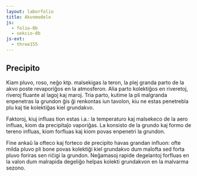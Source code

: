 ```yaml
---
layout: laborfolio
title: Akvomodelo
js:
  - folio-0b
  - sekcio-0b
js-ext:
  - three155
---
```


<div id="akvomodelo"></div>
<canvas id="tavoloj" width="20" height="20"></canvas>

<script type="module">

import {Tereno} from '/assets/jsm/tereno-0a.js';

const LARĜO = 600;
const ALTO = 500;

const tereno = new Tereno("akvomodelo",LARĜO,ALTO);

//############### tavoloj

const tavoloj = document.getElementById("tavoloj");
const ctx = tavoloj.getContext("2d");

ctx.fillStyle = "#544";
ctx.fillRect(0, 0, 20, 20);

ctx.fillStyle = "#22e";
ctx.fillRect(0, 3, 20, 3);
ctx.fillRect(0, 13, 20, 4);

//############### modelo
// krado
tereno.direktlumo(-5,5,-10);
// tereno.tavolo(-0.9, 0x754515, 0.1).translateY(-0.9);
// tereno.tavolo(-0.5, 0x2757a3, 0.2).translateY(-0.5);

// plej malsupra
//tereno.tavolo2("/tero/inc/tereno_alt.png", 0x403b3b, 2.002, .42, 2.002, 10, 10).translateY(-0.4);
//meza
//tereno.tavolo2("/tero/inc/tereno_alt.png", 0x2757a3, 2.001, .22, 2.001, 20, 20).translateY(-0.1);

//const s = 0.5;
tereno.pejzaĝo2("/tero/inc/tereno_alt.png", "/tero/inc/tereno_klr.png", tavoloj).translateY(-0.5); //"/tero/inc/tavoloj.png").translateY(-0.5);
//tereno.pejzaĝo2("/tero/inc/tereno_alt.png", "/tero/inc/tereno_klr.png", "/tero/inc/3darko.png");
tereno.nuboj(0.3,1.1, 0.9,1.0,2);
const pluvo = tereno.precipito(0.1,0.8, 1.8, 0x777788);
tereno.ŝanĝoj = () => pluvo.animacio(); // PLIBONIGU: ĉu la tereno iel povus aŭtomate mem zorgi pri tio?

tereno.animacio();

</script>

## Precipito

Kiam pluvo, roso, neĝo ktp. malsekigas la teron, la plej granda parto de la akvo poste revaporiĝos en la atmosferon. Alia parto kolektiĝos en riveretoj, riveroj fluante al lagoj kaj maroj. Tria parto, kutime la pli malgranda enpenetras la grundon ĝis ĝi renkontas iun tavolon, kiu ne estas penetrebla plu kaj tie kolektiĝas kiel grundakvo. 

Faktoroj, kiuj influas tion estas i.a.: la temperaturo kaj malsekeco de la aero influas, kiom da precipitaĵo vaporiĝas. La konsisto de la grundo kaj formo de tereno influas, kiom forfluas kaj kiom povas enpenetri la grundon.

Fine ankaŭ la ofteco kaj forteco de precipito havas grandan influon: ofte milda pluvo pli bone povas kolektiĝi kiel grundakvo dum malofta sed forta pluvo foriras sen riĉigi la grundon. Neĝamasoj rapide degelantoj forfluas en la valon dum malrapida degeliĝo helpas kolekti grundakvon en la malvarma sezono.
